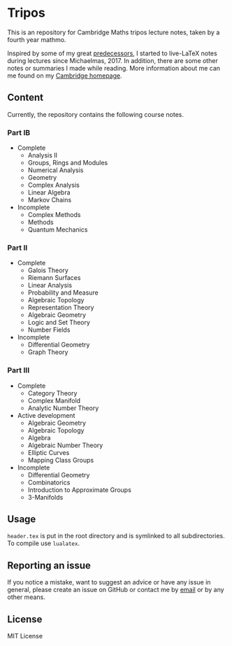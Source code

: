 # Tripos

This is an repository for Cambridge Maths tripos lecture notes, taken by a fourth year mathmo.

Inspired by some of my great [predecessors](https://github.com/dalcde/cam-notes), I started to live-LaTeX notes during lectures since Michaelmas, 2017. In addition, there are some other notes or summaries I made while reading. More information about me can me found on my [Cambridge homepage](http://qk206.user.srcf.net).

## Content

Currently, the repository contains the following course notes.

### Part IB

* Complete
  * Analysis II
  * Groups, Rings and Modules
  * Numerical Analysis
  * Geometry
  * Complex Analysis
  * Linear Algebra
  * Markov Chains
* Incomplete
  * Complex Methods
  * Methods
  * Quantum Mechanics

### Part II

* Complete
  * Galois Theory
  * Riemann Surfaces
  * Linear Analysis
  * Probability and Measure
  * Algebraic Topology
  * Representation Theory
  * Algebraic Geometry
  * Logic and Set Theory
  * Number Fields
* Incomplete
  * Differential Geometry
  * Graph Theory

### Part III

* Complete
  * Category Theory
  * Complex Manifold
  * Analytic Number Theory
* Active development
  * Algebraic Geometry
  * Algebraic Topology
  * Algebra
  * Algebraic Number Theory
  * Elliptic Curves
  * Mapping Class Groups
* Incomplete
  * Differential Geometry
  * Combinatorics
  * Introduction to Approximate Groups
  * 3-Manifolds


## Usage
`header.tex` is put in the root directory and is symlinked to all subdirectories. To compile use `lualatex`.

## Reporting an issue
If you notice a mistake, want to suggest an advice or have any issue in general, please create an issue on GitHub or contact me by [email](mailto:qk206@cam.ac.uk) or by any other means.

## License
MIT License
